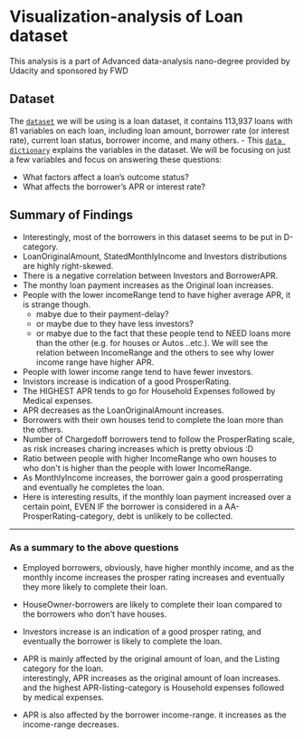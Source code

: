 # Visualization-analysis of Loan dataset
This analysis is a part of Advanced data-analysis nano-degree provided by Udacity and sponsored by FWD

## Dataset
The [`dataset`](https://github.com/HamzaFouad/Advanced_Data_Analysis_Udacity/blob/master/3_visualization_analysis/prosperLoanData.csv) we will be using is a loan dataset, it contains 113,937 loans with 81 variables on each loan, including loan amount, borrower rate (or interest rate), current loan status, borrower income, and many others. -   This [`data dictionary`](https://github.com/HamzaFouad/Advanced_Data_Analysis_Udacity/blob/master/3_visualization_analysis/schema_ProsperLoanData.csv) explains the variables in the dataset.
We will be focusing on just a few variables and focus on answering these questions:
* What factors affect a loan’s outcome status?
* What affects the borrower’s APR or interest rate?

## Summary of Findings

* Interestingly, most of the borrowers in this dataset seems to be put in D-category.
* LoanOriginalAmount, StatedMonthlyIncome and Investors distributions are highly right-skewed.
* There is a negative correlation between Investors and BorrowerAPR.
* The monthy loan payment increases as the Original loan increases.
* People with the lower incomeRange tend to have higher average APR, it is strange though.
	* mabye due to their payment-delay?
	* or maybe due to they have less investors?
	* or mabye due to the fact that these people tend to NEED loans more than the other (e.g. for houses or Autos ..etc.).
We will see the relation between IncomeRange and the others to see why lower income range have higher APR.
* People with lower income range tend to have fewer investors.
* Invistors increase is indication of a good ProsperRating.
* The HIGHEST APR tends to go for Household Expenses followed by Medical expenses.
* APR decreases as the LoanOriginalAmount increases.
* Borrowers with their own houses tend to complete the loan more than the others.
* Number of Chargedoff borrowers tend to follow the ProsperRating scale, as risk increases charing increases which is pretty obvious :D
* Ratio between people with higher IncomeRange who own houses to who don't is higher than the people with lower IncomeRange.
* As MonthlyIncome increases, the borrower gain a good prosperrating and eventually he completes the loan.
* Here is interesting results, if the monthly loan payment increased over a certain point, EVEN IF the borrower is considered in a AA-ProsperRating-category, debt is unlikely to be collected.
<hr>

### As a summary to the above questions
* Employed borrowers, obviously, have higher monthly income, and as the monthly income increases the prosper rating increases and eventually they more likely to complete their loan.  
* HouseOwner-borrowers are likely to complete their loan compared to the borrowers who don't have houses.  
* Investors increase is an indication of a good prosper rating, and eventually the borrower is likely to complete the loan.  
      
* APR is mainly affected by the original amount of loan, and the Listing category for the loan.  
    interestingly, APR increases as the original amount of loan increases. and the highest APR-listing-category is Household expenses followed by medical expenses.  
* APR is also affected by the borrower income-range. it increases as the income-range decreases.